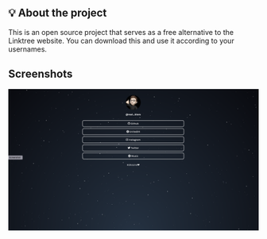 ## 💡 About the project

This is an open source project that serves as a free alternative to the Linktree website.
You can download this and use it according to your usernames.

## Screenshots

![App Screenshot](https://github.com/bogdanblare/Homepage/blob/main/Screenshot.png?raw=true)
